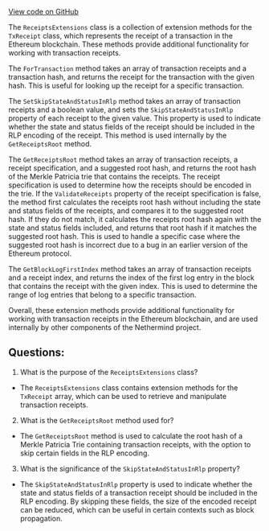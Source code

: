[View code on GitHub](https://github.com/nethermindeth/nethermind/Nethermind.Blockchain/Receipts/ReceiptsExtensions.cs)

The `ReceiptsExtensions` class is a collection of extension methods for the `TxReceipt` class, which represents the receipt of a transaction in the Ethereum blockchain. These methods provide additional functionality for working with transaction receipts.

The `ForTransaction` method takes an array of transaction receipts and a transaction hash, and returns the receipt for the transaction with the given hash. This is useful for looking up the receipt for a specific transaction.

The `SetSkipStateAndStatusInRlp` method takes an array of transaction receipts and a boolean value, and sets the `SkipStateAndStatusInRlp` property of each receipt to the given value. This property is used to indicate whether the state and status fields of the receipt should be included in the RLP encoding of the receipt. This method is used internally by the `GetReceiptsRoot` method.

The `GetReceiptsRoot` method takes an array of transaction receipts, a receipt specification, and a suggested root hash, and returns the root hash of the Merkle Patricia trie that contains the receipts. The receipt specification is used to determine how the receipts should be encoded in the trie. If the `ValidateReceipts` property of the receipt specification is false, the method first calculates the receipts root hash without including the state and status fields of the receipts, and compares it to the suggested root hash. If they do not match, it calculates the receipts root hash again with the state and status fields included, and returns that root hash if it matches the suggested root hash. This is used to handle a specific case where the suggested root hash is incorrect due to a bug in an earlier version of the Ethereum protocol.

The `GetBlockLogFirstIndex` method takes an array of transaction receipts and a receipt index, and returns the index of the first log entry in the block that contains the receipt with the given index. This is used to determine the range of log entries that belong to a specific transaction.

Overall, these extension methods provide additional functionality for working with transaction receipts in the Ethereum blockchain, and are used internally by other components of the Nethermind project.
## Questions: 
 1. What is the purpose of the `ReceiptsExtensions` class?
- The `ReceiptsExtensions` class contains extension methods for the `TxReceipt` array, which can be used to retrieve and manipulate transaction receipts.

2. What is the `GetReceiptsRoot` method used for?
- The `GetReceiptsRoot` method is used to calculate the root hash of a Merkle Patricia Trie containing transaction receipts, with the option to skip certain fields in the RLP encoding.

3. What is the significance of the `SkipStateAndStatusInRlp` property?
- The `SkipStateAndStatusInRlp` property is used to indicate whether the state and status fields of a transaction receipt should be included in the RLP encoding. By skipping these fields, the size of the encoded receipt can be reduced, which can be useful in certain contexts such as block propagation.